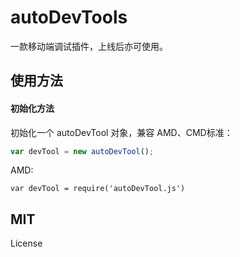 # autoDevTools

一款移动端调试插件，上线后亦可使用。

## 使用方法

#### 初始化方法

初始化一个 autoDevTool 对象，兼容 AMD、CMD标准：

```javascript
var devTool = new autoDevTool();
```

AMD:
```
var devTool = require('autoDevTool.js') 
```


## MIT

License
